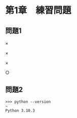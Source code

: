 # 第1章　練習問題

## 問題1
×

×

×

○

## 問題2
```
>>> python --version                                                                                               ~
Python 3.10.3
```

